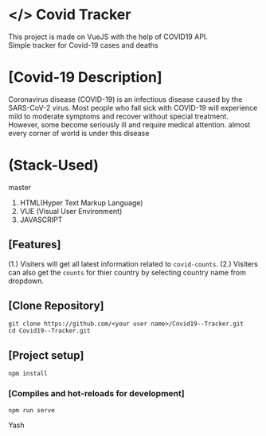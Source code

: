 # </> Covid Tracker
This project is made on VueJS with the help of COVID19 API.  
Simple tracker for Covid-19 cases and deaths
# [Covid-19 Description]

Coronavirus disease (COVID-19) is an infectious disease caused by the SARS-CoV-2 virus.
Most people who fall sick with COVID-19 will experience mild to moderate symptoms and recover without special treatment. However, some become seriously ill and require medical attention.
almost every corner of world is under this disease 

# (Stack-Used)
 master
1. HTML(Hyper Text Markup Language)
2. VUE (Visual User Environment)
3. JAVASCRIPT

## [Features]
(1.) Visiters will get all latest information related to `covid-counts`.
(2.) Visiters can also get the `counts` for thier country by selecting country name from dropdown.

## [Clone Repository]
```
git clone https://github.com/<your user name>/Covid19--Tracker.git
cd Covid19--Tracker.git
```

## [Project setup]
```
npm install
```

### [Compiles and hot-reloads for development]

```
npm run serve
```


Yash  
